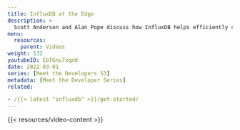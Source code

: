```yaml
---
title: InfluxDB at the Edge
description: >
  Scott Anderson and Alan Pope discuss how InfluxDB helps efficiently collect, store and analyze vast amounts of data commonly associated with IoT and edge devices.
menu:
  resources:
    parent: Videos
weight: 132
youtubeID: EbTGnu7xqnU
date: 2022-03-01
series: [Meet the Developers S3]
metadata: [Meet the Developer Series]
related: 

- /{{< latest "influxdb" >}}/get-started/
---
```


{{< resources/video-content >}}